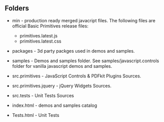 ## Folders
* min - production ready merged javacript files. The following files are official Basic Primitives release files:
  * primitives.latest.js
  * primitives.latest.css
* packages - 3d party packges used in demos and samples.
* samples - Demos and samples folder. See samples/javascript.controls folder for vanilla javascript demos and samples.
* src.primitives - JavaScript Controls & PDFkit Plugins Sources.
* src.primitives.jquery - jQuery Widgets Sources.
* src.tests - Unit Tests Sources

* index.html - demos and samples catalog
* Tests.html - Unit Tests